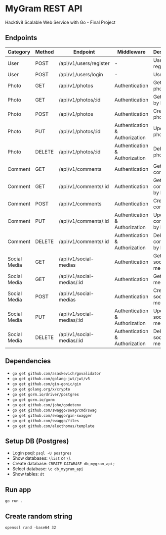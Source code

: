 # MyGram REST API

Hacktiv8 Scalable Web Service with Go - Final Project

## Endpoints

| Category     | Method | Endpoint                  | Middleware                     | Description               |
|--------------|--------|---------------------------|--------------------------------|---------------------------|
| User         | POST   | /api/v1/users/register    | -                              | User registration         |
| User         | POST   | /api/v1/users/login       | -                              | User login                |
| Photo        | GET    | /api/v1/photos            | Authentication                 | Get all photos            |
| Photo        | GET    | /api/v1/photos/:id        | Authentication                 | Get photo by ID           |
| Photo        | POST   | /api/v1/photos            | Authentication                 | Create new photo          |
| Photo        | PUT    | /api/v1/photos/:id        | Authentication & Authorization | Update photo by ID        |
| Photo        | DELETE | /api/v1/photos/:id        | Authentication & Authorization | Delete photo by ID        |
| Comment      | GET    | /api/v1/comments          | Authentication                 | Get all comments          |
| Comment      | GET    | /api/v1/comments/:id      | Authentication                 | Get comment by ID         |
| Comment      | POST   | /api/v1/comments          | Authentication                 | Create new comment        |
| Comment      | PUT    | /api/v1/comments/:id      | Authentication & Authorization | Update comment by ID      |
| Comment      | DELETE | /api/v1/comments/:id      | Authentication & Authorization | Delete comment by ID      |
| Social Media | GET    | /api/v1/social-medias     | Authentication                 | Get all social medias     |
| Social Media | GET    | /api/v1/social-medias/:id | Authentication                 | Get social media by ID    |
| Social Media | POST   | /api/v1/social-medias     | Authentication                 | Create new social media   |
| Social Media | PUT    | /api/v1/social-medias/:id | Authentication & Authorization | Update social media by ID |
| Social Media | DELETE | /api/v1/social-medias/:id | Authentication & Authorization | Delete social media by ID |

## Dependencies

- `go get github.com/asaskevich/govalidator`
- `go get github.com/golang-jwt/jwt/v5`
- `go get github.com/gin-gonic/gin`
- `go get golang.org/x/crypto`
- `go get gorm.io/driver/postgres`
- `go get gorm.io/gorm`
- `go get github.com/joho/godotenv`
- `go get github.com/swaggo/swag/cmd/swag`
- `go get github.com/swaggo/gin-swagger`
- `go get github.com/swaggo/files`
- `go get github.com/alecthomas/template`

## Setup DB (Postgres)

- Login psql: `psql -U postgres`
- Show databases: `\list` or `\l`
- Create database: `CREATE DATABASE db_mygram_api;`
- Select database: `\c db_mygram_api`
- Show tables: `dt`

## Run app

`go run .`

## Create random string

`openssl rand -base64 32`
